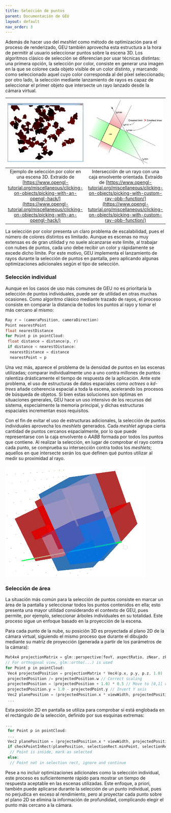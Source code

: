 ```yaml
---
title: Selección de puntos
parent: Documentación de GEU
layout: default
nav_order: 3
---
```


Además de hacer uso del *meshlet* como método de optimización para el proceso de renderizado, GEU también aprovecha esta estructura a la hora de permitir al usuario seleccionar puntos sobre la escena 3D. Los algoritmos clásico de selección se diferencian por usar técnicas distintas: una primera opción, la selección por color, consiste en generar una imagen en la que se coloree cada objeto visible de un color distinto, y marcando como seleccionado aquel cuyo color corresponda al del píxel seleccionado; por otro lado, la selección mediante lanzamiento de rayos es capaz de seleccionar el primer objeto que intersecte un rayo lanzado desde la cámara virtual.

|![Ejemplo de selección por color](EjemploSeleccionColor.png)|![Intersección de un rayo con una caja envolvente orientada](EjemploInterseccionRayoOBB.png)|
|:-:|:-:|
|Ejemplo de selección por color en una escena 3D. Extraído de [https://www.opengl-tutorial.org/miscellaneous/clicking-on-objects/picking-with-an-opengl-hack/](https://www.opengl-tutorial.org/miscellaneous/clicking-on-objects/picking-with-an-opengl-hack/)|Intersección de un rayo con una caja envolvente orientada. Extraído de [https://www.opengl-tutorial.org/miscellaneous/clicking-on-objects/picking-with-custom-ray-obb-function/](https://www.opengl-tutorial.org/miscellaneous/clicking-on-objects/picking-with-custom-ray-obb-function/)|

La selección por color presenta un claro problema de escalabilidad, pues el número de colores distintos es limitado. Aunque es escenas no muy extensas es de gran utilidad y no suele alcanzarse este límite, al trabajar con nubes de puntos, cada uno debe recibir un color y rápidamente se excede dicho límite. Por este motivo, GEU implementa el lanzamiento de rayos durante la selección de puntos en pantalla, pero aplicando algunas optimizaciones adicionales según el tipo de selección.

### Selección individual

Aunque en los casos de uso más comunes de GEU no es prioritaria la selección de puntos individuales, puede ser de utilidad en otras muchas ocasiones. Como algoritmo clásico mediante trazado de rayos, el proceso consiste en comparar la distancia de todos los puntos al rayo y tomar el más cercano al mismo:

```c
Ray r = (cameraPosition, cameraDirection)
Point nearestPoint
float nearestDistance
for Point p in pointCloud:
 float distance = distance(p, r)
 if distance < nearestDistance:
  nearestDistance = distance
  nearestPoint = p
```

<div class="vflex-center">
<div>
<p>
Una vez más, aparece el problema de la densidad de puntos en las escenas utilizadas; comparar individualmente uno a uno contra millones de puntos ralentiza drásticamente el tiempo de respuesta de la aplicación. Ante este problema, el uso de estructuras de datos espaciales como <i>octrees</i> o <i>kd-trees</i> añade coherencia espacial a toda la escena, acelerando los procesos de búsqueda de objetos. Si bien estas soluciones son óptimas en situaciones generales, GEU hace un uso intensivo de los recursos del sistema, especialmente la memoria principal, y dichas estructuras espaciales incrementan esos requisitos.
</p>
<p>
Con el fin de evitar el uso de estructuras adicionales, la selección de puntos individuales aprovecha los <i>meshlets</i> generados. Cada <i>meshlet</i> agrupa cierta cantidad de puntos cercanos espacialmente, por lo que puede representarse con la caja envolvente o <i>AABB</i> formada por todos los puntos que contiene. Al realizar la selección, en lugar de comprobar el rayo contra cada punto, se comprueba su intersección contra todos los <i>meshlets</i>; aquellos en que intersecte serán los que definen qué puntos utilizar al medir su proximidad al rayo.
</p>
</div>
<img src="./SeleccionRayoMeshlets.png" style="height: 350px"/>
</div>

### Selección de área

La situación más común para la selección de puntos consiste en marcar un área de la pantalla y seleccionar todos los puntos contenidos en ella; esto presenta una mayor utilidad considerando el contexto de GEU, pues permite, por ejemplo, seleccionar árboles individuales en su totalidad. Este proceso sigue un enfoque basado en la proyección de la escena.

Para cada punto de la nube, su posición 3D es proyectada al plano 2D de la cámara virtual, siguiendo el mismo proceso que durante el dibujado mediante su matriz de proyección (generada a partir de los parámetros de la cámara):

```c
Mat4x4 projectionMatrix = glm::perspective(fovY, aspectRatio, zNear, zFar)
// For orthogonal view, glm::ortho(...) is used
for Point p in pointCloud:
 Vec4 projectedPosition = projectionMatrix * Vec4(p.x, p.y, p.z, 1.0)
 projectedPosition /= projectedPosition.w // Correct scaling
 projectedPosition = (projectedPosition + 1.0) * 0.5 // Move to [0,1] range
 projectedPosition.y = 1.0 - projectedPoint.y // Invert Y axis
 Vec2 planePosition = (projectedPosition.x * viewWidth, projectedPosition.y * viewHeight)
 ...
```

Esta posición 2D en pantalla se utiliza para comprobar si está englobada en el rectángulo de la selección, definido por sus esquinas extremas:

```c
...
 for Point p in pointCloud:
 ...
 Vec2 planePosition = (projectedPosition.x * viewWidth, projectedPosition.y * viewHeight)
 if checkPointInRect(planePosition, selectionRect.minPoint, selectionRect.maxPoint):
  // Point is inside, mark as selected
 else:
  // Point not in selection rect, ignore and continue
```

Pese a no incluir optimizaciones adicionales como la selección individual, este proceso es suficientemente rápido para mostrar un tiempo de respuesta aceptable en las escenas utilizadas. Este enfoque, a priori, también puede aplicarse durante la selección de un punto individual, pues no perjudica en exceso al rendimiento, pero al proyectar cada punto sobre el plano 2D se elimina la información de profundidad, complicando elegir el punto más cercano a la cámara.
